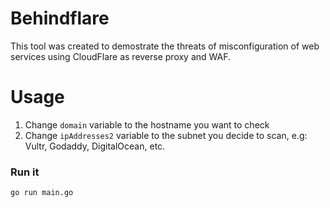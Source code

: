 # Behindflare

This tool was created to demostrate the threats of misconfiguration of web services using CloudFlare as reverse proxy and WAF.  

# Usage

1. Change `domain` variable to the hostname you want to check
2. Change `ipAddresses2` variable to the subnet you decide to scan, e.g: Vultr, Godaddy, DigitalOcean, etc.

### Run it

`go run main.go`